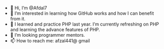 - 👋 Hi, I’m @Afdal7
- 👀 I’m interested in learning how GitHub works and how I can benefit from it.
- 🌱 I learned and practice PHP last year. I’m currently refreshing on PHP and learning the advance features of PHP.
- 💞️ I’m looking programmer mentors.  
- 📫 How to reach me: afzal441@ gmail

<!---
Afdal7/Afdal7 is a ✨ special ✨ repository because its `README.md` (this file) appears on your GitHub profile.
You can click the Preview link to take a look at your changes.
--->
